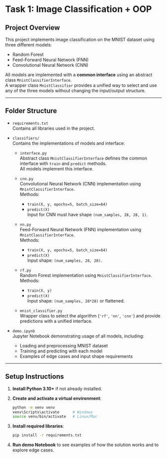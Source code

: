 # Task 1: Image Classification + OOP

## Project Overview
This project implements image classification on the MNIST dataset using three different models:
- Random Forest
- Feed-Forward Neural Network (FNN)
- Convolutional Neural Network (CNN)

All models are implemented with a **common interface** using an abstract class `MnistClassifierInterface`.  
A wrapper class `MnistClassifier` provides a unified way to select and use any of the three models without changing the input/output structure.

---

## Folder Structure

- `requirements.txt`  
  Contains all libraries used in the project.

- `classifiers/`  
  Contains the implementations of models and interface:

  - `interface.py`  
    Abstract class `MnistClassifierInterface` defines the common interface with `train` and `predict` methods.  
    All models implement this interface.

  - `cnn.py`  
    Convolutional Neural Network (CNN) implementation using `MnistClassifierInterface`.  
    Methods:
    - `train(X, y, epochs=5, batch_size=64)`  
    - `predict(X)`  
    Input for CNN must have shape `(num_samples, 28, 28, 1)`.

  - `nn.py`  
    Feed-Forward Neural Network (FNN) implementation using `MnistClassifierInterface`.  
    Methods:
    - `train(X, y, epochs=5, batch_size=64)`  
    - `predict(X)`  
    Input shape: `(num_samples, 28, 28)`.

  - `rf.py`  
    Random Forest implementation using `MnistClassifierInterface`.  
    Methods:
    - `train(X, y)`  
    - `predict(X)`  
    Input shape: `(num_samples, 28*28)` or flattened.

  - `mnist_classifier.py`  
    Wrapper class to select the algorithm (`'rf'`, `'nn'`, `'cnn'`) and provide predictions with a unified interface.

- `demo.ipynb`  
  Jupyter Notebook demonstrating usage of all models, including:
  - Loading and preprocessing MNIST dataset  
  - Training and predicting with each model  
  - Examples of edge cases and input shape requirements

---

## Setup Instructions

1. **Install Python 3.10+** if not already installed.

2. **Create and activate a virtual environment**:
   ```bash
   python -m venv venv
   venv\Scripts\activate      # Windows
   source venv/bin/activate   # Linux/Mac
   ```
3. **Install required libraries**:
    ```bash
    pip install -r requirements.txt
    ```
4. **Run demo Notebook** to see examples of how the solution works and to explore edge cases.